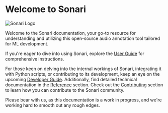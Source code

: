 # Welcome to Sonari

![Sonari Logo](assets/logo.svg)

Welcome to the Sonari documentation, your go-to resource for understanding and
utilizing this open-source audio annotation tool tailored for ML development.

If you're eager to dive into using Sonari, explore the
[User Guide](user_guide/index.md) for comprehensive instructions.

For those keen on delving into the internal workings of Sonari, integrating it
with Python scripts, or contributing to its development, keep an eye on the
upcoming [Developer Guide](developer_guide/index.md). Additionally, find
detailed technical documentation in the [Reference](reference/api.md) section. Check
out the [Contributing](CONTRIBUTING.md) section to learn how you can contribute
to the Sonari community.

Please bear with us, as this documentation is a work in progress, and we're
working hard to smooth out any rough edges.
